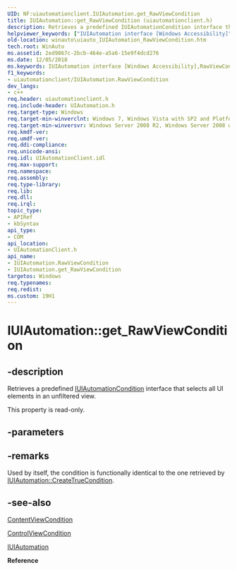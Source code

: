 ```yaml
---
UID: NF:uiautomationclient.IUIAutomation.get_RawViewCondition
title: IUIAutomation::get_RawViewCondition (uiautomationclient.h)
description: Retrieves a predefined IUIAutomationCondition interface that selects all UI elements in an unfiltered view.
helpviewer_keywords: ["IUIAutomation interface [Windows Accessibility]","RawViewCondition property","IUIAutomation.RawViewCondition","IUIAutomation.get_RawViewCondition","IUIAutomation::RawViewCondition","IUIAutomation::get_RawViewCondition","RawViewCondition property [Windows Accessibility]","RawViewCondition property [Windows Accessibility]","IUIAutomation interface","get_RawViewCondition","uiauto.uiauto_IUIAutomation_RawViewCondition","uiauto_IUIAutomation_RawViewCondition","uiautomationclient/IUIAutomation::RawViewCondition","uiautomationclient/IUIAutomation::get_RawViewCondition","winauto.uiauto_IUIAutomation_RawViewCondition"]
old-location: winauto\uiauto_IUIAutomation_RawViewCondition.htm
tech.root: WinAuto
ms.assetid: 2ed9867c-2bcb-464e-a5a6-15e9f4dcd276
ms.date: 12/05/2018
ms.keywords: IUIAutomation interface [Windows Accessibility],RawViewCondition property, IUIAutomation.RawViewCondition, IUIAutomation.get_RawViewCondition, IUIAutomation::RawViewCondition, IUIAutomation::get_RawViewCondition, RawViewCondition property [Windows Accessibility], RawViewCondition property [Windows Accessibility],IUIAutomation interface, get_RawViewCondition, uiauto.uiauto_IUIAutomation_RawViewCondition, uiauto_IUIAutomation_RawViewCondition, uiautomationclient/IUIAutomation::RawViewCondition, uiautomationclient/IUIAutomation::get_RawViewCondition, winauto.uiauto_IUIAutomation_RawViewCondition
f1_keywords:
- uiautomationclient/IUIAutomation.RawViewCondition
dev_langs:
- c++
req.header: uiautomationclient.h
req.include-header: UIAutomation.h
req.target-type: Windows
req.target-min-winverclnt: Windows 7, Windows Vista with SP2 and Platform Update for Windows Vista, Windows XP with SP3 and Platform Update for Windows Vista [desktop apps only]
req.target-min-winversvr: Windows Server 2008 R2, Windows Server 2008 with SP2 and Platform Update for Windows Server 2008, Windows Server 2003 with SP2 and Platform Update for Windows Server 2008 [desktop apps only]
req.kmdf-ver: 
req.umdf-ver: 
req.ddi-compliance: 
req.unicode-ansi: 
req.idl: UIAutomationClient.idl
req.max-support: 
req.namespace: 
req.assembly: 
req.type-library: 
req.lib: 
req.dll: 
req.irql: 
topic_type:
- APIRef
- kbSyntax
api_type:
- COM
api_location:
- UIAutomationClient.h
api_name:
- IUIAutomation.RawViewCondition
- IUIAutomation.get_RawViewCondition
targetos: Windows
req.typenames: 
req.redist: 
ms.custom: 19H1
---
```


# IUIAutomation::get_RawViewCondition


## -description


Retrieves a predefined <a href="https://docs.microsoft.com/windows/desktop/api/uiautomationclient/nn-uiautomationclient-iuiautomationcondition">IUIAutomationCondition</a> interface that selects all UI elements in an unfiltered view.

This property is read-only.


## -parameters


## -remarks



Used by itself, the condition is functionally identical to the one retrieved by <a href="https://docs.microsoft.com/windows/desktop/api/uiautomationclient/nf-uiautomationclient-iuiautomation-createtruecondition">IUIAutomation::CreateTrueCondition</a>.




## -see-also




<a href="https://docs.microsoft.com/windows/desktop/api/uiautomationclient/nf-uiautomationclient-iuiautomation-get_contentviewcondition">ContentViewCondition</a>



<a href="https://docs.microsoft.com/windows/desktop/api/uiautomationclient/nf-uiautomationclient-iuiautomation-get_controlviewcondition">ControlViewCondition</a>



<a href="https://docs.microsoft.com/windows/desktop/api/uiautomationclient/nn-uiautomationclient-iuiautomation">IUIAutomation</a>



<b>Reference</b>
 

 

